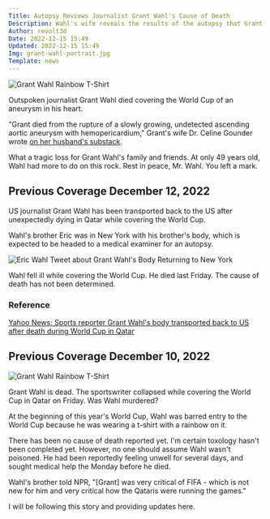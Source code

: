 ```yaml
---
Title: Autopsy Reviews Journalist Grant Wahl's Cause of Death
Description: Wahl's wife reveals the results of the autopsy that Grant Wahl died of an aneurysm in his heart.
Author: revolt3d
Date: 2022-12-15 15:49
Updated: 2022-12-15 15:49
Img: grant-wahl-portrait.jpg
Template: news
---
```

![Grant Wahl Rainbow T-Shirt](%assets_url%/grant-wahl-portrait.jpg)

Outspoken journalist Grant Wahl died covering the World Cup of an aneurysm in his heart.

"Grant died from the rupture of a slowly growing, undetected ascending aortic aneurysm with hemopericardium," Grant's wife Dr. Celine Gounder wrote [on her husband's substack](https://grantwahl.substack.com/p/a-note-from-grants-wife-celine-gounder).

What a tragic loss for Grant Wahl's family and friends. At only 49 years old, Wahl had more to do on this rock. Rest in peace, Mr. Wahl. You left a mark.

## Previous Coverage December 12, 2022
US journalist Grant Wahl has been transported back to the US after unexpectedly dying in Qatar while covering the World Cup.

Wahl's brother Eric was in New York with his brother's body, which is expected to be headed to a medical examiner for an autopsy.

![Eric Wahl Tweet about Grant Wahl's Body Returning to New York](%assets_url%/eric-wahl-tweet-grant-wahl.jpg)

Wahl fell ill while covering the World Cup. He died last Friday. The cause of death has not been determined.

### Reference
[Yahoo News: Sports reporter Grant Wahl's body transported back to US after death during World Cup in Qatar](https://www.yahoo.com/gma/sports-reporter-grant-wahls-body-014845985.html)

## Previous Coverage December 10, 2022
![Grant Wahl Rainbow T-Shirt](%assets_url%/grant-wahl-qatar-rainbow-shirt.jpg)

Grant Wahl is dead. The sportswriter collapsed while covering the World Cup in Qatar on Friday. Was Wahl murdered?

At the beginning of this year's World Cup, Wahl was barred entry to the World Cup because he was wearing a t-shirt with a rainbow on it. 

There has been no cause of death reported yet. I'm certain toxology hasn't been completed yet. However, no one should assume Wahl wasn't poisoned. He had been reportedly feeling unwell for several days, and sought medical help the Monday before he died.

Wahl's brother told NPR, "[Grant] was very critical of FIFA - which is not new for him and very critical how the Qataris were running the games."

I will be following this story and providing updates here.